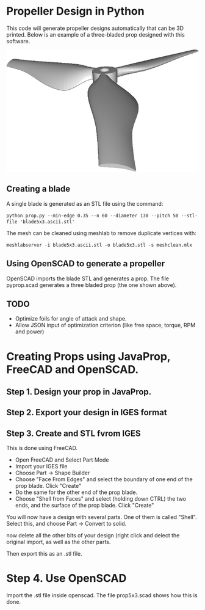# Propeller Design in Python

This code will generate propeller designs automatically that can be 3D printed. Below is an example of a three-bladed prop designed with this software.

![alt text][prop5x3]

## Creating a blade

A single blade is generated as an STL file using the command:

    python prop.py --min-edge 0.35 --n 60 --diameter 130 --pitch 50 --stl-file 'blade5x3.ascii.stl'

The mesh can be cleaned using meshlab to remove duplicate vertices with:

    meshlabserver -i blade5x3.ascii.stl -o blade5x3.stl -s meshclean.mlx

## Using OpenSCAD to generate a propeller

OpenSCAD imports the blade STL and generates a prop. The file pyprop.scad generates a three bladed prop (the one shown above).


## TODO

* Optimize foils for angle of attack and shape.
* Allow JSON input of optimization criterion (like free space, torque, RPM and power)

# Creating Props using JavaProp, FreeCAD and OpenSCAD.

## Step 1. Design your prop in JavaProp.

## Step 2. Export your design in IGES format

## Step 3. Create and STL fvrom IGES

This is done using FreeCAD.

* Open FreeCAD and Select Part Mode
* Import your IGES file
* Choose Part -> Shape Builder
* Choose "Face From Edges" and select the boundary of one end of the prop blade. Click "Create"
* Do the same for the other end of the prop blade.
* Choose "Shell from Faces" and select (holding down CTRL) the two ends, and the surface of the prop blade. Click "Create"

You will now have a design with several parts. One of them is called "Shell". Select this, and choose Part -> Convert to solid.

now delete all the other bits of your design (right click and delect the original import, as well as the other parts.

Then export this as an .stl file.


# Step 4. Use OpenSCAD

Import the .stl file inside openscad. The file prop5x3.scad shows how this is done.


[prop5x3]: https://github.com/tmolteno/3d/blob/master/prop/images/prop5x3.png "Three Bladed Prop"
